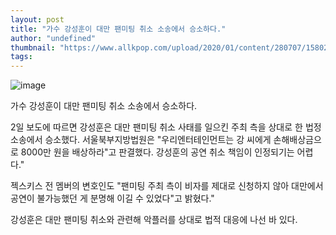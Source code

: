 ```yaml
---
layout: post
title: "가수 강성훈이 대만 팬미팅 취소 소송에서 승소하다."
author: "undefined"
thumbnail: "https://www.allkpop.com/upload/2020/01/content/280707/1580213259-20200128-kangsunghoon.jpg"
tags: 
---
```



![image](https://www.allkpop.com/upload/2020/01/content/280707/1580213259-20200128-kangsunghoon.jpg)

가수 강성훈이 대만 팬미팅 취소 소송에서 승소하다.

2일 보도에 따르면 강성훈은 대만 팬미팅 취소 사태를 일으킨 주최 측을 상대로 한 법정 소송에서 승소했다. 서울북부지방법원은 "우리엔터테인먼트는 강 씨에게 손해배상금으로 8000만 원을 배상하라"고 판결했다. 강성훈의 공연 취소 책임이 인정되기는 어렵다."

젝스키스 전 멤버의 변호인도 "팬미팅 주최 측이 비자를 제대로 신청하지 않아 대만에서 공연이 불가능했던 게 분명해 이길 수 있었다"고 밝혔다."

강성훈은 대만 팬미팅 취소와 관련해 악플러를 상대로 법적 대응에 나선 바 있다.
